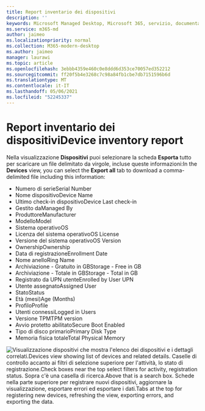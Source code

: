 ```yaml
---
title: Report inventario dei dispositivi
description: ''
keywords: Microsoft Managed Desktop, Microsoft 365, servizio, documentazione
ms.service: m365-md
author: jaimeo
ms.localizationpriority: normal
ms.collection: M365-modern-desktop
ms.author: jaimeo
manager: laurawi
ms.topic: article
ms.openlocfilehash: 3ebbb4359e460c0e8ddd6d353ce70057ed352212
ms.sourcegitcommit: ff20f5b4e3268c7c98a84fb1cbe7db7151596b6d
ms.translationtype: MT
ms.contentlocale: it-IT
ms.lasthandoff: 05/06/2021
ms.locfileid: "52245337"
---
```

# <a name="device-inventory-report"></a><span data-ttu-id="756f2-103">Report inventario dei dispositivi</span><span class="sxs-lookup"><span data-stu-id="756f2-103">Device inventory report</span></span>

<span data-ttu-id="756f2-104">Nella visualizzazione **Dispositivi** puoi selezionare la scheda **Esporta** tutto per scaricare un file delimitato da virgole, incluse queste informazioni:</span><span class="sxs-lookup"><span data-stu-id="756f2-104">In the **Devices** view, you can select the **Export all** tab to download a comma-delimited file including this information:</span></span>

- <span data-ttu-id="756f2-105">Numero di serie</span><span class="sxs-lookup"><span data-stu-id="756f2-105">Serial Number</span></span>
- <span data-ttu-id="756f2-106">Nome dispositivo</span><span class="sxs-lookup"><span data-stu-id="756f2-106">Device Name</span></span>
- <span data-ttu-id="756f2-107">Ultimo check-in dispositivo</span><span class="sxs-lookup"><span data-stu-id="756f2-107">Device Last check-in</span></span>
- <span data-ttu-id="756f2-108">Gestito da</span><span class="sxs-lookup"><span data-stu-id="756f2-108">Managed By</span></span>
- <span data-ttu-id="756f2-109">Produttore</span><span class="sxs-lookup"><span data-stu-id="756f2-109">Manufacturer</span></span>
- <span data-ttu-id="756f2-110">Modello</span><span class="sxs-lookup"><span data-stu-id="756f2-110">Model</span></span>
- <span data-ttu-id="756f2-111">Sistema operativo</span><span class="sxs-lookup"><span data-stu-id="756f2-111">OS</span></span>
- <span data-ttu-id="756f2-112">Licenza del sistema operativo</span><span class="sxs-lookup"><span data-stu-id="756f2-112">OS License</span></span>
- <span data-ttu-id="756f2-113">Versione del sistema operativo</span><span class="sxs-lookup"><span data-stu-id="756f2-113">OS Version</span></span>
- <span data-ttu-id="756f2-114">Ownership</span><span class="sxs-lookup"><span data-stu-id="756f2-114">Ownership</span></span>
- <span data-ttu-id="756f2-115">Data di registrazione</span><span class="sxs-lookup"><span data-stu-id="756f2-115">Enrollment Date</span></span>
- <span data-ttu-id="756f2-116">Nome anello</span><span class="sxs-lookup"><span data-stu-id="756f2-116">Ring Name</span></span>
- <span data-ttu-id="756f2-117">Archiviazione - Gratuito in GB</span><span class="sxs-lookup"><span data-stu-id="756f2-117">Storage - Free in GB</span></span>
- <span data-ttu-id="756f2-118">Archiviazione - Totale in GB</span><span class="sxs-lookup"><span data-stu-id="756f2-118">Storage - Total in GB</span></span>
- <span data-ttu-id="756f2-119">Registrato da UPN utente</span><span class="sxs-lookup"><span data-stu-id="756f2-119">Enrolled by User UPN</span></span>
- <span data-ttu-id="756f2-120">Utente assegnato</span><span class="sxs-lookup"><span data-stu-id="756f2-120">Assigned User</span></span>
- <span data-ttu-id="756f2-121">Stato</span><span class="sxs-lookup"><span data-stu-id="756f2-121">Status</span></span>
- <span data-ttu-id="756f2-122">Età (mesi)</span><span class="sxs-lookup"><span data-stu-id="756f2-122">Age (Months)</span></span>
- <span data-ttu-id="756f2-123">Profilo</span><span class="sxs-lookup"><span data-stu-id="756f2-123">Profile</span></span>
- <span data-ttu-id="756f2-124">Utenti connessi</span><span class="sxs-lookup"><span data-stu-id="756f2-124">Logged in Users</span></span>
- <span data-ttu-id="756f2-125">Versione TPM</span><span class="sxs-lookup"><span data-stu-id="756f2-125">TPM version</span></span>
- <span data-ttu-id="756f2-126">Avvio protetto abilitato</span><span class="sxs-lookup"><span data-stu-id="756f2-126">Secure Boot Enabled</span></span>
- <span data-ttu-id="756f2-127">Tipo di disco primario</span><span class="sxs-lookup"><span data-stu-id="756f2-127">Primary Disk Type</span></span>
- <span data-ttu-id="756f2-128">Memoria fisica totale</span><span class="sxs-lookup"><span data-stu-id="756f2-128">Total Physical Memory</span></span> 

![<span data-ttu-id="756f2-129">Visualizzazione dispositivi che mostra l'elenco dei dispositivi e i dettagli correlati.</span><span class="sxs-lookup"><span data-stu-id="756f2-129">Devices view showing list of devices and related details.</span></span> <span data-ttu-id="756f2-130">Caselle di controllo accanto ai filtri di selezione superiore per l'attività, lo stato di registrazione.</span><span class="sxs-lookup"><span data-stu-id="756f2-130">Check boxes near the top select filters for activity, registration status.</span></span> <span data-ttu-id="756f2-131">Sopra c'è una casella di ricerca.</span><span class="sxs-lookup"><span data-stu-id="756f2-131">Above that is a search box.</span></span> <span data-ttu-id="756f2-132">Schede nella parte superiore per registrare nuovi dispositivi, aggiornare la visualizzazione, esportare errori ed esportare i dati.</span><span class="sxs-lookup"><span data-stu-id="756f2-132">Tabs at the top for registering new devices, refreshing the view, exporting errors, and exporting the data.</span></span> ](../../media/mmd-devices-view.png)
